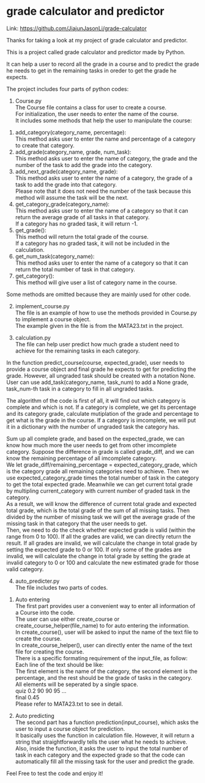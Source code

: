 # grade calculator and predictor

Link: https://github.com/JiajunJasonLi/grade-calculator

Thanks for taking a look at my project of grade calculator and predictor.

This is a project called grade calculator and predictor made by Python.

It can help a user to record all the grade in a course and to predict the grade he needs to get in the remaining tasks in oreder to get the grade he expects.


The project includes four parts of python codes:

1. Course.py\
The Course file contains a class for user to create a course.\
For initialization, the user needs to enter the name of the course.\
It includes some methods that help the user to manipulate the course:
1) add_category(category_name, percentage):\
This method asks user to enter the name and percentage of a category to create that category.
2) add_grade(category_name, grade, num_task):\
This method asks user to enter the name of category, the grade and the number of the task to add the grade into the category.
3) add_next_grade(category_name, grade):\
This method asks user to enter the name of a category, the grade of a task to add the grade into that category.\
Please note that it does not need the number of the task because this method will assume the task will be the next.
4) get_category_grade(category_name):\
This method asks user to enter the name of a category so that it can return the average grade of all tasks in that category.\
If a category has no graded task, it will return -1.
5) get_grade():\
This method will return the total grade of the course.\
If a category has no graded task, it will not be included in the calculation.
6) get_num_task(category_name):\
This method asks user to enter the name of a category so that it can return the total number of task in that category.
7) get_category():\
This method will give user a list of category name in the course.

Some methods are omitted because they are mainly used for other code.

2. implement_course.py\
The file is an example of how to use the methods provided in Course.py to implement a course object.\
The example given in the file is from the MATA23.txt in the project.

3. calculation.py\
The file can help user predict how much grade a student need to achieve for the remaining tasks in each category.

In the function predict_course(course, expected_grade), user needs to provide a course object and final grade he expects to get for predicting the grade. However, all ungraded task should be created with a notation None. User can use add_task(category_name, task_num) to add a None grade, task_num-th task in a category to fill in all ungraded tasks.

The algorithm of the code is first of all, it will find out which category is complete and which is not. If a category is complete, we get its percentage and its category grade, calculate mutiplation of the grade and percentage to get what is the grade in the course. If a category is imcomplete, we will put it in a dictionary with the number of ungraded task the category has.

Sum up all complete grade, and based on the expected_grade, we can know how much more the user needs to get from other imcomplete category. Suppose the difference in grade is called grade_diff, and we can know the remaining percentage of all imcomplete category.\
We let grade_diff/remaining_percentage = expected_category_grade, which is the category grade all remaining categories need to achieve. Then we use expected_category_grade times the total number of task in the category to get the total expected grade. Meanwhile we can get current total grade by multipling current_category with current number of graded task in the category.\
As a result, we will know the difference of current total grade and expected total grade, which is the total grade of the sum of all missing tasks. Then divided by the number of missing task we will get the average grade of the missing task in that category that the user needs to get.\
Then, we need to do the check whether expected grade is valid (within the range from 0 to 100). If all the grades are valid, we can directly return the result. If all grades are invalid, we will calculate the change in total grade by setting the expected grade to 0 or 100. If only some of the grades are invalid, we will calculate the change in total grade by setting the grade at invalid category to 0 or 100 and calculate the new estimated grade for those valid category.

4. auto_predicter.py\
The file includes two parts of codes.
1) Auto entering\
The first part provides user a convenient way to enter all information of a Course into the code.\
The user can use either create_course or create_course_helper(file_name) to for auto entering the information.\
In create_course(), user will be asked to input the name of the text file to create the course.\
In create_course_helper(), user can directly enter the name of the text file for creating the course.\
There is a specific formating requirement of the input_file, as follow:\
Each line of the text should be like:\
The first element is the name of the category, the second element is the percentage, and the rest should be the grade of tasks in the category. All elements will be seperated by a single space.\
    quiz 0.2 90 90 95 ...\
    final 0.45\
Please refer to MATA23.txt to see in detail.

2) Auto predicting\
The second part has a function prediction(input_course), which asks the user to input a course object for prediction.\
It basically uses the function in calculation file. However, it will return a string that straightforwardly tells the user what he needs to achieve. Also, inside the function, it asks the user to input the total number of task in each category and the expected grade so that the code can automatically fill all the missing task for the user and predict the grade.

Feel Free to test the code and enjoy it!
